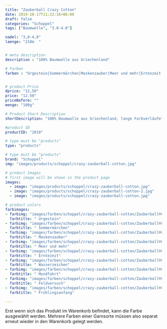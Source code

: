```yaml
---
title: "Zauberball Crazy Cotton"
date: 2019-10-17T11:22:16+06:00
draft: false
categories: "Schoppel"
tags: ["Baumwolle", "3.0-4.0"]

nadel: "3,0-4,0" 
laenge: "210m  "	


# meta description
description : "100% Baumwolle aus Griechenland"

# Farben
farben : "Urgestein|Sommermärchen|Maskenzauber|Meer und mehr|Erntezeit|Wasserzeichen|Mondfahrt|Feldversuch|Frühlingsanfang"


# product Price
dprice: "12,50"
price: "12.50"
priceBefore: ""
menge: "100g"

# Product Short Description
shortDescription: "100% Baumwolle aus Griechenland, lange Farbverläufe"

#product ID
productID: "2018"

# type must be "products"
type: "products"

# type must be "products"
brand: "Schoppel"
img: "images/products/schoppel/crazy-zauberball-cotton.jpg"   

# product Images
# first image will be shown in the product page
images:
  - image: "images/products/schoppel/crazy-zauberball-cotton.jpg"
  - image: "images/products/schoppel/crazy-zauberball-cotton-2.jpg"
  - image: "images/products/schoppel/crazy-zauberball-cotton.jpg"

# product colors
farbimages:
- farbimg: "images/farben/schoppel/crazy-zauberball-cotton/Zauberball®Crazy Cotton 2366_ Urgestein.jpg"	
  farbtitle: " Urgestein"
- farbimg: "images/farben/schoppel/crazy-zauberball-cotton/Zauberball®Crazy Cotton 2367_ Sommermärchen.jpg"	
  farbtitle: " Sommermärchen"
- farbimg: "images/farben/schoppel/crazy-zauberball-cotton/Zauberball®Crazy Cotton 2368_ Maskenzauber.jpg"	
  farbtitle: " Maskenzauber"
- farbimg: "images/farben/schoppel/crazy-zauberball-cotton/Zauberball®Crazy Cotton 2390_ Meer und mehr.jpg"	
  farbtitle: " Meer und mehr"
- farbimg: "images/farben/schoppel/crazy-zauberball-cotton/Zauberball®Crazy Cotton 2391_ Erntezeit.jpg"	
  farbtitle: " Erntezeit"
- farbimg: "images/farben/schoppel/crazy-zauberball-cotton/Zauberball®Crazy Cotton 2392_ Wasserzeichen.jpg"	
  farbtitle: " Wasserzeichen"
- farbimg: "images/farben/schoppel/crazy-zauberball-cotton/Zauberball®Crazy Cotton 2439_ Mondfahrt.jpg"	
  farbtitle: " Mondfahrt"
- farbimg: "images/farben/schoppel/crazy-zauberball-cotton/Zauberball®Crazy Cotton 2440_ Feldversuch.jpg"	
  farbtitle: " Feldversuch"
- farbimg: "images/farben/schoppel/crazy-zauberball-cotton/Zauberball®Crazy Cotton 2441_ Frühlingsanfang.jpg"	
  farbtitle: " Frühlingsanfang"

---
```


Erst wenn sich das Produkt im Warenkorb befindet, kann die Farbe ausgewählt werden.
Mehrere Farben einer Garnsorte müssen also separat erneut wieder in den Warenkorb gelegt werden.
